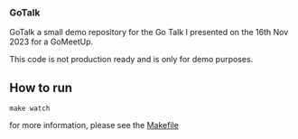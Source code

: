 ### GoTalk 

GoTalk a small demo repository for the Go Talk I presented on the 16th Nov 2023 for a GoMeetUp.

This code is not production ready and is only for demo purposes.

## How to run

```
make watch
```

for more information, please see the [Makefile](Makefile)

